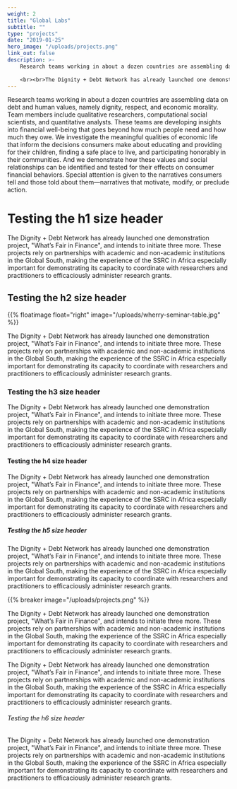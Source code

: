 ```yaml
---
weight: 2
title: "Global Labs"
subtitle: ""
type: "projects"
date: "2019-01-25"
hero_image: "/uploads/projects.png"
link_out: false
description: >- 
    Research teams working in about a dozen countries are assembling data on debt and human values, namely dignity, respect, and economic morality. Team members include qualitative researchers, computational social scientists, and quantitative analysts. These teams are developing insights into financial well-being that goes beyond how much people need and how much they owe. We investigate the meaningful qualities of economic life that inform the decisions consumers make about educating and providing for their children, finding a safe place to live, and participating honorably in their communities. And we demonstrate how these values and social relationships can be identified and tested for their effects on consumer financial behaviors. Special attention is given to the narratives consumers tell and those told about them—narratives that motivate, modify, or preclude action.
    
    <br><br>The Dignity + Debt Network has already launched one demonstration project, "What’s Fair in Finance", and intends to initiate three more. These projects rely on partnerships with academic and non-academic institutions in the Global South, making the experience of the SSRC in Africa especially important for demonstrating its capacity to coordinate with researchers and practitioners to efficaciously administer research grants.
---
```


Research teams working in about a dozen countries are assembling data on debt and human values, namely dignity, respect, and economic morality. Team members include qualitative researchers, computational social scientists, and quantitative analysts. These teams are developing insights into financial well-being that goes beyond how much people need and how much they owe. We investigate the meaningful qualities of economic life that inform the decisions consumers make about educating and providing for their children, finding a safe place to live, and participating honorably in their communities. And we demonstrate how these values and social relationships can be identified and tested for their effects on consumer financial behaviors. Special attention is given to the narratives consumers tell and those told about them—narratives that motivate, modify, or preclude action.  

# Testing the h1 size header

The Dignity + Debt Network has already launched one demonstration project, "What’s Fair in Finance", and intends to initiate three more. These projects rely on partnerships with academic and non-academic institutions in the Global South, making the experience of the SSRC in Africa especially important for demonstrating its capacity to coordinate with researchers and practitioners to efficaciously administer research grants.

## Testing the h2 size header

{{% floatimage float="right" image="/uploads/wherry-seminar-table.jpg" %}}

The Dignity + Debt Network has already launched one demonstration project, "What’s Fair in Finance", and intends to initiate three more. These projects rely on partnerships with academic and non-academic institutions in the Global South, making the experience of the SSRC in Africa especially important for demonstrating its capacity to coordinate with researchers and practitioners to efficaciously administer research grants.

### Testing the h3 size header

The Dignity + Debt Network has already launched one demonstration project, "What’s Fair in Finance", and intends to initiate three more. These projects rely on partnerships with academic and non-academic institutions in the Global South, making the experience of the SSRC in Africa especially important for demonstrating its capacity to coordinate with researchers and practitioners to efficaciously administer research grants.

#### Testing the h4 size header

The Dignity + Debt Network has already launched one demonstration project, "What’s Fair in Finance", and intends to initiate three more. These projects rely on partnerships with academic and non-academic institutions in the Global South, making the experience of the SSRC in Africa especially important for demonstrating its capacity to coordinate with researchers and practitioners to efficaciously administer research grants.

##### Testing the h5 size header

The Dignity + Debt Network has already launched one demonstration project, "What’s Fair in Finance", and intends to initiate three more. These projects rely on partnerships with academic and non-academic institutions in the Global South, making the experience of the SSRC in Africa especially important for demonstrating its capacity to coordinate with researchers and practitioners to efficaciously administer research grants.


{{% breaker image="/uploads/projects.png" %}}

The Dignity + Debt Network has already launched one demonstration project, "What’s Fair in Finance", and intends to initiate three more. These projects rely on partnerships with academic and non-academic institutions in the Global South, making the experience of the SSRC in Africa especially important for demonstrating its capacity to coordinate with researchers and practitioners to efficaciously administer research grants.

The Dignity + Debt Network has already launched one demonstration project, "What’s Fair in Finance", and intends to initiate three more. These projects rely on partnerships with academic and non-academic institutions in the Global South, making the experience of the SSRC in Africa especially important for demonstrating its capacity to coordinate with researchers and practitioners to efficaciously administer research grants.

###### Testing the h6 size header

The Dignity + Debt Network has already launched one demonstration project, "What’s Fair in Finance", and intends to initiate three more. These projects rely on partnerships with academic and non-academic institutions in the Global South, making the experience of the SSRC in Africa especially important for demonstrating its capacity to coordinate with researchers and practitioners to efficaciously administer research grants.

